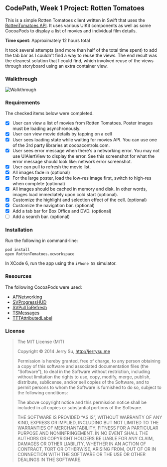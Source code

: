 ## CodePath, Week 1 Project: Rotten Tomatoes

This is a simple Rotten Tomatoes client written in Swift that uses the [RottenTomatoes API](http://developer.rottentomatoes.com/). It uses various UIKit components as well as some CocoaPods to display a list of movies and individual film details.

**Time spent**: Approximately 12 hours total

It took several attempts (and more than half of the total time spent) to add the tab bar as I couldn't find a way to reuse the views. The end result was the cleanest solution that I could find, which involved reuse of the views through storyboard using an extra container view.

### Walkthrough

![Walkthrough](RottenTomatoes.gif)

### Requirements

The checked items below were completed.

 * [x] User can view a list of movies from Rotten Tomatoes. Poster images must be loading asynchronously.
 * [x] User can view movie details by tapping on a cell
 * [x] User sees loading state while waiting for movies API. You can use one of the 3rd party libraries at cocoacontrols.com.
 * [x] User sees error message when there's a networking error. You may not use UIAlertView to display the error. See this screenshot for what the error message should look like: network error screenshot.
 * [x] User can pull to refresh the movie list.
 * [x] All images fade in (optional)
 * [x] For the large poster, load the low-res image first, switch to high-res when complete (optional)
 * [x] All images should be cached in memory and disk. In other words, images load immediately upon cold start (optional).
 * [x] Customize the highlight and selection effect of the cell. (optional)
 * [x] Customize the navigation bar. (optional)
 * [x] Add a tab bar for Box Office and DVD. (optional)
 * [ ] Add a search bar. (optional)

### Installation

Run the following in command-line:

```
pod install
open RottenTomatoes.xcworkspace
```

In XCode 6, run the app using the `iPhone 5S` simulator.

### Resources

The following CocoaPods were used:

 * [AFNetworking](https://github.com/AFNetworking/AFNetworking)
 * [SVProgressHUD](https://github.com/samvermette/SVProgressHUD)
 * [SVPullToRefresh](https://github.com/samvermette/SVPullToRefresh)
 * [TSMessages](https://github.com/toursprung/TSMessages)
 * [TTTAttributedLabel](https://github.com/mattt/TTTAttributedLabel)

### License

> The MIT License (MIT)
>
> Copyright © 2014 Jerry Su, http://jerrysu.me
>
> Permission is hereby granted, free of charge, to any person obtaining a copy of
> this software and associated documentation files (the “Software”), to deal in
> the Software without restriction, including without limitation the rights to
> use, copy, modify, merge, publish, distribute, sublicense, and/or sell copies of
> the Software, and to permit persons to whom the Software is furnished to do so,
> subject to the following conditions:
>
> The above copyright notice and this permission notice shall be included in all
> copies or substantial portions of the Software.
>
> THE SOFTWARE IS PROVIDED “AS IS”, WITHOUT WARRANTY OF ANY KIND, EXPRESS OR
> IMPLIED, INCLUDING BUT NOT LIMITED TO THE WARRANTIES OF MERCHANTABILITY, FITNESS
> FOR A PARTICULAR PURPOSE AND NONINFRINGEMENT. IN NO EVENT SHALL THE AUTHORS OR
> COPYRIGHT HOLDERS BE LIABLE FOR ANY CLAIM, DAMAGES OR OTHER LIABILITY, WHETHER
> IN AN ACTION OF CONTRACT, TORT OR OTHERWISE, ARISING FROM, OUT OF OR IN
> CONNECTION WITH THE SOFTWARE OR THE USE OR OTHER DEALINGS IN THE SOFTWARE.
